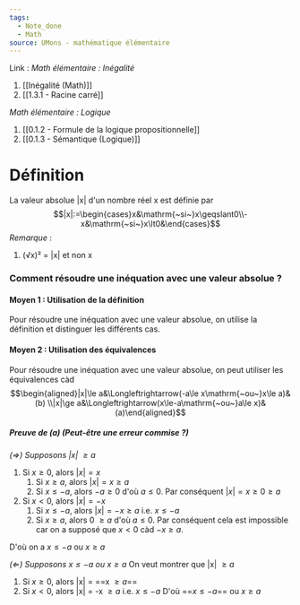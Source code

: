 ```yaml
---
tags:
  - Note_done
  - Math
source: UMons - mathématique élémentaire
---
```


Link : 
_Math élémentaire : Inégalité_
1. [[Inégalité (Math)]]
2. [[1.3.1 - Racine carré]]

_Math élémentaire : Logique_
1. [[0.1.2 - Formule de la logique propositionnelle]]
2. [[0.1.3 - Sémantique (Logique)]]
# Définition
La valeur absolue |x| d'un nombre réel x est définie par $$|x|:=\begin{cases}x&\mathrm{~si~}x\geqslant0\\-x&\mathrm{~si~}x\lt0&\end{cases}$$
_Remarque_ :
1. (√x)² = |x| et non x 

### Comment résoudre une inéquation avec une valeur absolue ?
#### Moyen 1 : Utilisation de la définition
Pour résoudre une inéquation avec une valeur absolue, on utilise la définition et distinguer les différents cas.

#### Moyen 2 : Utilisation des équivalences
Pour résoudre une inéquation avec une valeur absolue, on peut utiliser les équivalences càd $$\begin{aligned}|x|\le a&\Longleftrightarrow(-a\le x\mathrm{~ou~}x\le a)&(b) \\|x|\ge a&\Longleftrightarrow(x\le-a\mathrm{~ou~}a\le x)& (a)\end{aligned}$$
##### Preuve de (a) (Peut-être une erreur commise ?)

_$(\Rightarrow)$ Supposons |x| $\ge a$_  
1. Si $x \ge 0$, alors $|x| = x$  
	1. Si $x \ge a$, alors $|x| = x \ge a$
	2. Si $x \le -a$, alors $-a \ge 0$ d'où $a \le 0$. Par conséquent $|x| = x \ge 0 \ge a$  
2. Si $x < 0$, alors $|x| = -x$
	1. Si $x \le -a$, alors $|x| = -x \ge a$ i.e. $x \le -a$
	2. Si $x \ge a$, alors 0 $\ge a$ d'où $a \le 0$. Par conséquent cela est impossible car on a supposé que $x < 0$ càd $-x \ge a$. 

D'où on a $x \le -a$ ou $x \ge a$ 


_$(\Leftarrow)$ Supposons $x \le -a$ ou $x \ge a$_
On veut montrer que |x| $\ge a$
1. Si $x \ge 0$, alors |x| = ==x $\ge a$==
2. Si $x < 0$, alors |x| = -x $\ge a$ 
i.e. $x \le -a$
D'où ==$x \le -a$== ou $x \ge a$
